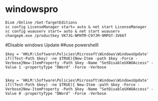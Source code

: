 # windowspro
    Dism /Online /Get-TargetEditions
    sc config LicenseManager start= auto & net start LicenseManager
    sc config wuauserv start= auto & net start wuauserv
    changepk.exe /productkey VK7JG-NPHTM-C97JM-9MPGT-3V66T


#Disable windows Update 
##use powershelll

    $key = 'HKLM:\Software\Policies\Microsoft\Windows\WindowsUpdate'
    if((Test-Path $key) -ne $TRUE){New-Item -path $key -Force -Verbose}New-ItemProperty -Path $key -Name "SetDisableUXWUAccess" -Value 1 -propertyType "DWord" -Force -Verbose
    
    
    $key = 'HKLM:\Software\Policies\Microsoft\Windows\WindowsUpdate'
    if((Test-Path $key) -ne $TRUE){ New-Item -path $key -Force -Verbose}New-ItemProperty -Path $key -Name "SetDisableUXWUAccess" -Value 0 -propertyType "DWord" -Force -Verbose
        
